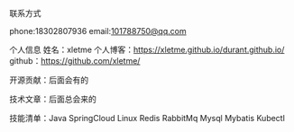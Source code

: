 联系方式

phone:18302807936 email:101788750@qq.com

个人信息 姓名：xletme 个人博客：https://xletme.github.io/durant.github.io/ github：https://github.com/xletme/

开源贡献：后面会有的

技术文章：后面总会来的

技能清单：Java SpringCloud Linux Redis RabbitMq Mysql Mybatis Kubectl
